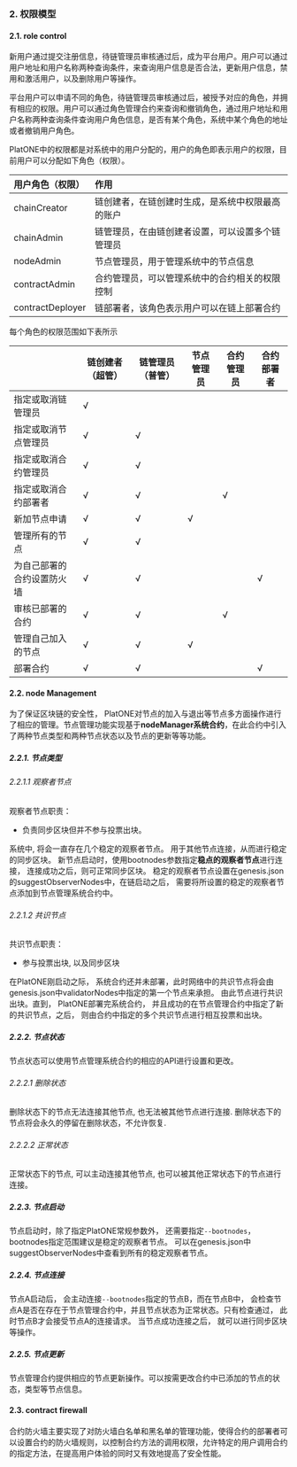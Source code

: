 ###  2. 权限模型
####  2.1. role control

​    新用户通过提交注册信息，待链管理员审核通过后，成为平台用户。用户可以通过用户地址和用户名称两种查询条件，来查询用户信息是否合法，更新用户信息，禁用和激活用户，以及删除用户等操作。

​	平台用户可以申请不同的角色，待链管理员审核通过后，被授予对应的角色，并拥有相应的权限。用户可以通过角色管理合约来查询和撤销角色，通过用户地址和用户名称两种查询条件查询用户角色信息，是否有某个角色，系统中某个角色的地址或者撤销用户角色。

PlatONE中的权限都是对系统中的用户分配的，用户的角色即表示用户的权限，目前用户可以分配如下角色（权限）。

| 用户角色（权限） |  作用 |
| :- | :- |
| chainCreator | 链创建者，在链创建时生成，是系统中权限最高的账户 |
| chainAdmin | 链管理员，在由链创建者设置，可以设置多个链管理员 |
| nodeAdmin | 节点管理员，用于管理系统中的节点信息 |
| contractAdmin | 合约管理员，可以管理系统中的合约相关的权限控制 |
| contractDeployer | 链部署者，该角色表示用户可以在链上部署合约 |

每个角色的权限范围如下表所示

|                            | 链创建者（超管） | 链管理员（普管） | 节点管理员 | 合约管理员 | 合约部署者 |
| -------------------------- | ---------------- | ---------------- | ---------- | ---------- | ---------- |
| 指定或取消链管理员         | &radic;          |                  |            |            |            |
| 指定或取消节点管理员       | &radic;          | &radic;          |            |            |            |
| 指定或取消合约管理员       | &radic;          | &radic;          |            |            |            |
| 指定或取消合约部署者       | &radic;          | &radic;          |            | &radic;    |            |
| 新加节点申请               | &radic;          | &radic;          | &radic;    |            |            |
| 管理所有的节点             | &radic;          | &radic;          |            |            |            |
| 为自己部署的合约设置防火墙 | &radic;          | &radic;          |            |            | &radic;    |
| 审核已部署的合约           | &radic;          | &radic;          |            | &radic;    |            |
| 管理自己加入的节点         | &radic;          | &radic;          | &radic;    |            |            |
| 部署合约                   | &radic;          | &radic;          |            |            | &radic;    |



####  2.2. node Management
为了保证区块链的安全性， PlatONE对节点的加入与退出等节点多方面操作进行了相应的管理。节点管理功能实现基于**nodeManager系统合约**，在此合约中引入了两种节点类型和两种节点状态以及节点的更新等等功能。

#####  2.2.1. 节点类型

######  2.2.1.1 观察者节点

观察者节点职责：

* 负责同步区块但并不参与投票出块。 

系统中, 将会一直存在几个稳定的观察者节点。 用于其他节点连接，从而进行稳定的同步区块。 新节点启动时，使用bootnodes参数指定**稳点的观察者节点**进行连接， 连接成功之后，则可正常同步区块。 稳定的观察者节点设置在genesis.json的suggestObserverNodes中，在链启动之后， 需要将所设置的稳定的观察者节点添加到节点管理系统合约中。

######  2.2.1.2 共识节点

共识节点职责：

* 参与投票出块, 以及同步区块

在PlatONE刚启动之际， 系统合约还并未部署，此时网络中的共识节点将会由genesis.json中validatorNodes中指定的第一个节点来承担。 由此节点进行共识出块。直到， PlatONE部署完系统合约， 并且成功的在节点管理合约中指定了新的共识节点，之后， 则由合约中指定的多个共识节点进行相互投票和出块。

#####  2.2.2. 节点状态

节点状态可以使用节点管理系统合约的相应的API进行设置和更改。

######  2.2.2.1 删除状态

删除状态下的节点无法连接其他节点, 也无法被其他节点进行连接.  删除状态下的节点将会永久的停留在删除状态，不允许恢复.

######  2.2.2.2 正常状态

正常状态下的节点, 可以主动连接其他节点, 也可以被其他正常状态下的节点进行连接。

#####  2.2.3. 节点启动

节点启动时，除了指定PlatONE常规参数外， 还需要指定`--bootnodes`， bootnodes指定范围建议是稳定的观察者节点。 可以在genesis.json中suggestObserverNodes中查看到所有的稳定观察者节点。

#####  2.2.4. 节点连接

节点A启动后， 会主动连接`--bootnodes`指定的节点B，而在节点B中， 会检查节点A是否在存在于节点管理合约中，并且节点状态为正常状态。只有检查通过， 此时节点B才会接受节点A的连接请求。 当节点成功连接之后， 就可以进行同步区块等操作。

#####  2.2.5. 节点更新

节点管理合约提供相应的节点更新操作。可以按需更改合约中已添加的节点的状态，类型等节点信息。

####  2.3. contract firewall

​	合约防火墙主要实现了对防火墙白名单和黑名单的管理功能，使得合约的部署者可以设置合约的防火墙规则，以控制合约方法的调用权限，允许特定的用户调用合约的指定方法，在提高用户体验的同时又有效地提高了安全性能。
